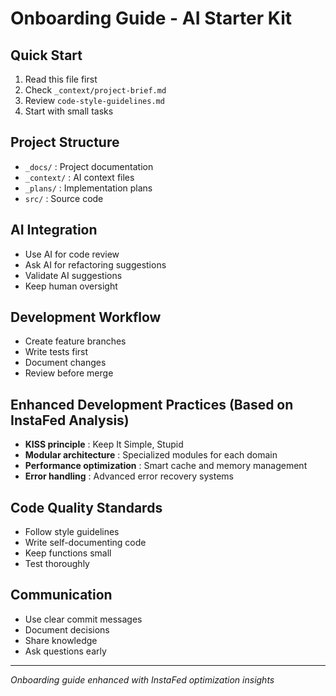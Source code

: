 # Onboarding Guide - AI Starter Kit

## Quick Start
1. Read this file first
2. Check `_context/project-brief.md`
3. Review `code-style-guidelines.md`
4. Start with small tasks

## Project Structure
- `_docs/` : Project documentation
- `_context/` : AI context files
- `_plans/` : Implementation plans
- `src/` : Source code

## AI Integration
- Use AI for code review
- Ask AI for refactoring suggestions
- Validate AI suggestions
- Keep human oversight

## Development Workflow
- Create feature branches
- Write tests first
- Document changes
- Review before merge

## Enhanced Development Practices (Based on InstaFed Analysis)
- **KISS principle** : Keep It Simple, Stupid
- **Modular architecture** : Specialized modules for each domain
- **Performance optimization** : Smart cache and memory management
- **Error handling** : Advanced error recovery systems

## Code Quality Standards
- Follow style guidelines
- Write self-documenting code
- Keep functions small
- Test thoroughly

## Communication
- Use clear commit messages
- Document decisions
- Share knowledge
- Ask questions early

---
*Onboarding guide enhanced with InstaFed optimization insights*
